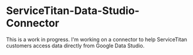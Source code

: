 # ServiceTitan-Data-Studio-Connector

This is a work in progress. I'm working on a connector to help ServiceTitan customers access data directly from Google Data Studio.

